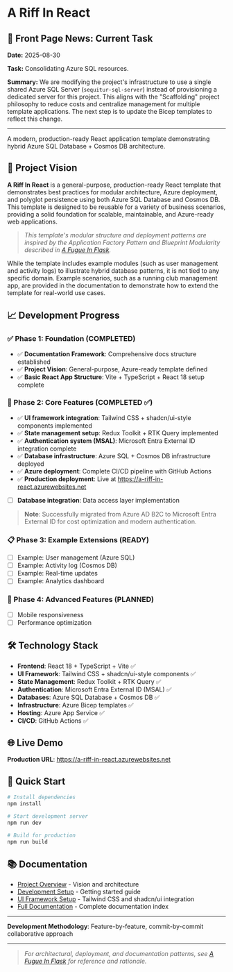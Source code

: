 # A Riff In React

## 📢 Front Page News: Current Task

**Date:** 2025-08-30

**Task:** Consolidating Azure SQL resources.

**Summary:** We are modifying the project's infrastructure to use a single shared Azure SQL Server (`sequitur-sql-server`) instead of provisioning a dedicated server for this project. This aligns with the "Scaffolding" project philosophy to reduce costs and centralize management for multiple template applications. The next step is to update the Bicep templates to reflect this change.

---

A modern, production-ready React application template demonstrating hybrid Azure SQL Database + Cosmos DB architecture.

## 🎯 Project Vision

**A Riff In React** is a general-purpose, production-ready React template that demonstrates best practices for modular architecture, Azure deployment, and polyglot persistence using both Azure SQL Database and Cosmos DB. This template is designed to be reusable for a variety of business scenarios, providing a solid foundation for scalable, maintainable, and Azure-ready web applications.

> _This template's modular structure and deployment patterns are inspired by the Application Factory Pattern and Blueprint Modularity described in [A Fugue In Flask](https://github.com/HarryJamesGreenblatt/A-Fugue-In-Flask)._

While the template includes example modules (such as user management and activity logs) to illustrate hybrid database patterns, it is not tied to any specific domain. Example scenarios, such as a running club management app, are provided in the documentation to demonstrate how to extend the template for real-world use cases.

## 📈 Development Progress

### ✅ Phase 1: Foundation (COMPLETED)
- ✅ **Documentation Framework**: Comprehensive docs structure established
- ✅ **Project Vision**: General-purpose, Azure-ready template defined
- ✅ **Basic React App Structure**: Vite + TypeScript + React 18 setup complete

### 🚧 Phase 2: Core Features (COMPLETED ✅)
- ✅ **UI framework integration**: Tailwind CSS + shadcn/ui-style components implemented
- ✅ **State management setup**: Redux Toolkit + RTK Query implemented
- ✅ **Authentication system (MSAL)**: Microsoft Entra External ID integration complete
- ✅ **Database infrastructure**: Azure SQL + Cosmos DB infrastructure deployed
- ✅ **Azure deployment**: Complete CI/CD pipeline with GitHub Actions
- ✅ **Production deployment**: Live at https://a-riff-in-react.azurewebsites.net
- [ ] **Database integration**: Data access layer implementation

> **Note**: Successfully migrated from Azure AD B2C to Microsoft Entra External ID for cost optimization and modern authentication.

### 📋 Phase 3: Example Extensions (READY)
- [ ] Example: User management (Azure SQL)
- [ ] Example: Activity log (Cosmos DB)
- [ ] Example: Real-time updates
- [ ] Example: Analytics dashboard

### 🚀 Phase 4: Advanced Features (PLANNED)
- [ ] Mobile responsiveness
- [ ] Performance optimization

## 🛠️ Technology Stack

- **Frontend**: React 18 + TypeScript + Vite ✅
- **UI Framework**: Tailwind CSS + shadcn/ui-style components ✅
- **State Management**: Redux Toolkit + RTK Query ✅
- **Authentication**: Microsoft Entra External ID (MSAL) ✅
- **Databases**: Azure SQL Database + Cosmos DB ✅
- **Infrastructure**: Azure Bicep templates ✅
- **Hosting**: Azure App Service ✅
- **CI/CD**: GitHub Actions ✅

## 🌐 Live Demo

**Production URL**: https://a-riff-in-react.azurewebsites.net

## 🚀 Quick Start

```bash
# Install dependencies
npm install

# Start development server
npm run dev

# Build for production
npm run build
```

## 📚 Documentation

- [Project Overview](./docs/01-project-overview.md) - Vision and architecture
- [Development Setup](./docs/02-development-setup.md) - Getting started guide
- [UI Framework Setup](./docs/03-ui-framework-setup.md) - Tailwind CSS and shadcn/ui integration
- [Full Documentation](./docs/README.md) - Complete documentation index

---

**Development Methodology**: Feature-by-feature, commit-by-commit collaborative approach

---

> _For architectural, deployment, and documentation patterns, see [A Fugue In Flask](https://github.com/HarryJamesGreenblatt/A-Fugue-In-Flask) for reference and rationale._
